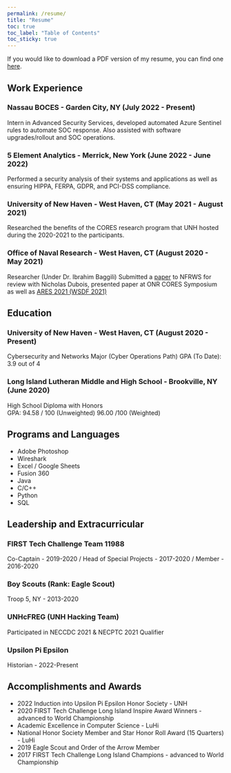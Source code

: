 ```yaml
---
permalink: /resume/
title: "Resume"
toc: true
toc_label: "Table of Contents"
toc_sticky: true
---
```


If you would like to download a PDF version of my resume, you can find one [here](https://drive.google.com/file/d/10Uo3EiTdn0x29ok4oOFSoD0-Ct_mf91b/view?usp=sharing).

## Work Experience

### Nassau BOCES - Garden City, NY (July 2022 - Present)

Intern in Advanced Security Services, developed automated Azure Sentinel rules to automate SOC response. Also assisted with software upgrades/rollout and SOC operations.

### 5 Element Analytics - Merrick, New York (June 2022 - June 2022)

Performed a security analysis of their systems and applications as well as ensuring HIPPA, FERPA, GDPR, and PCI-DSS compliance.

### University of New Haven - West Haven, CT (May 2021 - August 2021)

Researched the benefits of the CORES research program that UNH hosted during the 2020-2021 to the participants.

### Office of Naval Research - West Haven, CT (August 2020 - May 2021)

Researcher (Under Dr. Ibrahim Baggili) Submitted a [paper](https://digitalcommons.newhaven.edu/cgi/viewcontent.cgi?article=1100&context=electricalcomputerengineering-facpubs) to NFRWS for review with Nicholas Dubois, presented paper at ONR CORES Symposium as well as [ARES 2021 (WSDF 2021)](https://www.youtube.com/watch?v=RQze6a5ocU4) 

## Education

### University of New Haven - West Haven, CT (August 2020 - Present)

Cybersecurity and Networks Major (Cyber Operations Path)
GPA (To Date): 3.9 out of 4

### Long Island Lutheran Middle and High School - Brookville, NY (June 2020)
High School Diploma with Honors 			
GPA: 94.58 / 100 (Unweighted) 96.00 /100 (Weighted)

## Programs and Languages

- Adobe Photoshop
- Wireshark
- Excel / Google Sheets
- Fusion 360
- Java
- C/C++
- Python
- SQL

## Leadership and Extracurricular

### FIRST Tech Challenge Team 11988 

Co-Captain - 2019-2020 / Head of Special Projects - 2017-2020 / Member - 2016-2020

### Boy Scouts (Rank: Eagle Scout)

Troop 5, NY - 2013-2020

### UNHcFREG (UNH Hacking Team)

Participated in NECCDC 2021 & NECPTC 2021 Qualifier

### Upsilon Pi Epsilon

Historian - 2022-Present

## Accomplishments and Awards

- 2022 Induction into Upsilon Pi Epsilon Honor Society - UNH
- 2020 FIRST Tech Challenge Long Island Inspire Award Winners - advanced to World Championship
- Academic Excellence in Computer Science - LuHi
- National Honor Society Member and Star Honor Roll Award (15 Quarters)  - LuHi
- 2019 Eagle Scout and Order of the Arrow Member
- 2017 FIRST Tech Challenge Long Island Champions - advanced to World Championship